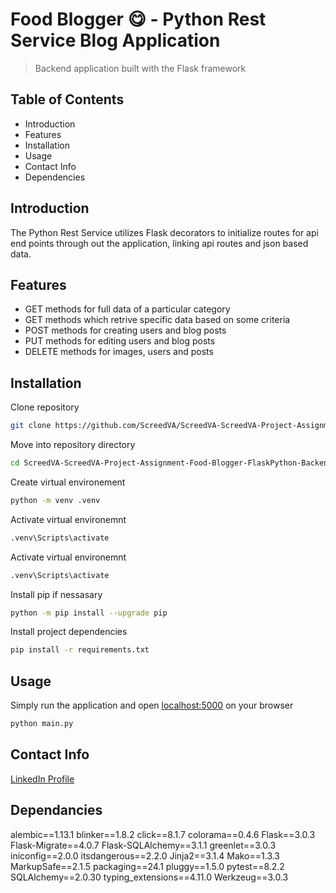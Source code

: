 # Food Blogger 😋 - Python Rest Service Blog Application
> Backend application built with the Flask framework

## Table of Contents
- Introduction
- Features
- Installation
- Usage
- Contact Info
- Dependencies

## Introduction
The Python Rest Service utilizes Flask decorators to initialize routes for api end points through out the application, linking api routes and json based data. 

## Features
- GET methods for full data of a particular category
- GET methods which retrive specific data based on some criteria
- POST methods for creating users and blog posts
- PUT methods for editing users and blog posts
- DELETE methods for images, users and posts

## Installation

Clone repository
```bash
git clone https://github.com/ScreedVA/ScreedVA-ScreedVA-Project-Assignment-Food-Blogger-FlaskPython-Backend-Development-2nd-Semester.git
```

Move into repository directory
```bash
cd ScreedVA-ScreedVA-Project-Assignment-Food-Blogger-FlaskPython-Backend-Development-2nd-Semester
```

Create virtual environement
```bash
python -m venv .venv
```

Activate virtual environemnt
```bash
.venv\Scripts\activate
```

Activate virtual environemnt
```bash
.venv\Scripts\activate
```

Install pip if nessasary
```bash
python -m pip install --upgrade pip
```

Install project dependencies
```bash
pip install -r requirements.txt
```

## Usage
Simply run the application and open [localhost:5000](http://127.0.0.1:5000) on your browser
```bash
python main.py
```

## Contact Info
[LinkedIn Profile](https://www.linkedin.com/in/christian-damete-yeboa-bb79442a3/)

## Dependancies

alembic==1.13.1
blinker==1.8.2
click==8.1.7
colorama==0.4.6
Flask==3.0.3
Flask-Migrate==4.0.7
Flask-SQLAlchemy==3.1.1
greenlet==3.0.3
iniconfig==2.0.0
itsdangerous==2.2.0
Jinja2==3.1.4
Mako==1.3.3
MarkupSafe==2.1.5
packaging==24.1
pluggy==1.5.0
pytest==8.2.2
SQLAlchemy==2.0.30
typing_extensions==4.11.0
Werkzeug==3.0.3


